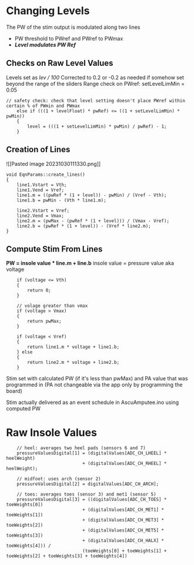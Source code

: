 # Changing Levels
The PW of the stim output is modulated along two lines
- PW threshold to PWref and PWref to PWmax
- ***Level modulates PW Ref***


## Checks on Raw Level Values
Levels set as *lev / 100*
Corrected to 0.2 or -0.2 as needed if somehow set beyond the range of the sliders 
Range check on PWref: setLevelLimMin = 0.05
```
// safety check: check that level setting doesn't place PWref within certain % of PWmin and PWmax
    else if (((1 + levelFloat) * pwRef) <= ((1 + setLevelLimMin) * pwMin))
    {
        level = (((1 + setLevelLimMin) * pwMin) / pwRef) - 1;
    }   
```

## Creation of Lines
![[Pasted image 20231030111330.png]]

```
void EqnParams::create_lines()
{
    line1.Vstart = Vth;
    line1.Vend = Vref;
    line1.m = ((pwRef * (1 + level)) - pwMin) / (Vref - Vth);
    line1.b = pwMin - (Vth * line1.m);

    line2.Vstart = Vref;
    line2.Vend = Vmax;
    line2.m = (pwMax - (pwRef * (1 + level))) / (Vmax - Vref);
    line2.b = (pwRef * (1 + level)) - (Vref * line2.m);
}
```

## Compute Stim From Lines
**PW = insole value * line.m + line.b**
insole value = pressure value aka voltage
```
    if (voltage <= Vth)
    {
        return 0;
    }

    // volage greater than vmax
    if (voltage > Vmax)
    {
        return pwMax;
    }

    if (voltage < Vref)
    {
        return line1.m * voltage + line1.b;
    } else
    {
        return line2.m * voltage + line2.b;
    }
```


Stim set with calculated PW (if it's less than pwMax) and PA value that was programmed in (PA not changeable via the app only by programming the board)

Stim actually delivered as an event schedule in AscuAmputee.ino using computed PW 

# Raw Insole Values
```
    // heel: averages two heel pads (sensors 6 and 7)
    pressureValuesDigital[1] = (digitalValues[ADC_CH_LHEEL] * heelWeight) 
                             + (digitalValues[ADC_CH_RHEEL] * heelWeight);

    // midfoot: uses arch (sensor 2)
    pressureValuesDigital[2] = digitalValues[ADC_CH_ARCH];

    // toes: averages toes (sensor 3) and met1 (sensor 5)
    pressureValuesDigital[3] = ((digitalValues[ADC_CH_TOES] * toeWeights[0])
                             + (digitalValues[ADC_CH_MET1] * toeWeights[1])
                             + (digitalValues[ADC_CH_MET3] * toeWeights[2])
                             + (digitalValues[ADC_CH_MET5] * toeWeights[3])
                             + (digitalValues[ADC_CH_HALX] * toeWeights[4])) / 
                             (toeWeights[0] + toeWeights[1] + toeWeights[2] + toeWeights[3] + toeWeights[4])
```



